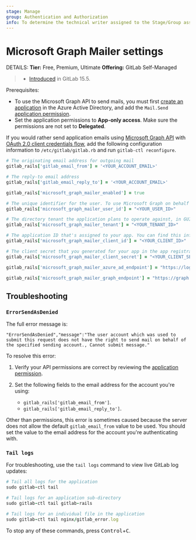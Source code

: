 ```yaml
---
stage: Manage
group: Authentication and Authorization
info: To determine the technical writer assigned to the Stage/Group associated with this page, see https://handbook.gitlab.com/handbook/product/ux/technical-writing/#designated-technical-writers
---
```


# Microsoft Graph Mailer settings

DETAILS:
**Tier:** Free, Premium, Ultimate
**Offering:** GitLab Self-Managed

> - [Introduced](https://gitlab.com/groups/gitlab-org/-/epics/8259) in GitLab 15.5.

Prerequisites:

- To use the Microsoft Graph API to send mails, you must first
  [create an application](https://learn.microsoft.com/en-us/entra/identity-platform/quickstart-register-app)
  in the Azure Active Directory, and add the `Mail.Send`
  [application permission](https://learn.microsoft.com/en-us/graph/permissions-reference).
- Set the application permissions to **App-only access**. Make sure the permissions are not set to **Delegated**.

If you would rather send application emails using [Microsoft Graph API](https://learn.microsoft.com/en-us/graph/api/user-sendmail?view=graph-rest-1.0&tabs=http)
with [OAuth 2.0 client credentials flow](https://learn.microsoft.com/en-us/entra/identity-platform/v2-oauth2-client-creds-grant-flow),
add the following configuration information to `/etc/gitlab/gitlab.rb` and run `gitlab-ctl reconfigure`.

```ruby
# The originating email address for outgoing mail
gitlab_rails['gitlab_email_from'] = '<YOUR_ACCOUNT_EMAIL>'

# The reply-to email address
gitlab_rails['gitlab_email_reply_to'] = '<YOUR_ACCOUNT_EMAIL>'

gitlab_rails['microsoft_graph_mailer_enabled'] = true

# The unique identifier for the user. To use Microsoft Graph on behalf of the user.
gitlab_rails['microsoft_graph_mailer_user_id'] = "<YOUR_USER_ID>"

# The directory tenant the application plans to operate against, in GUID or domain-name format.
gitlab_rails['microsoft_graph_mailer_tenant'] = "<YOUR_TENANT_ID>"

# The application ID that's assigned to your app. You can find this information in the portal where you registered your app.
gitlab_rails['microsoft_graph_mailer_client_id'] = "<YOUR_CLIENT_ID>"

# The client secret that you generated for your app in the app registration portal.
gitlab_rails['microsoft_graph_mailer_client_secret'] = "<YOUR_CLIENT_SECRET_ID>"

gitlab_rails['microsoft_graph_mailer_azure_ad_endpoint'] = "https://login.microsoftonline.com"

gitlab_rails['microsoft_graph_mailer_graph_endpoint'] = "https://graph.microsoft.com"
```

## Troubleshooting

### `ErrorSendAsDenied`

The full error message is:

```plaintext
"ErrorSendAsDenied","message":"The user account which was used to submit this request does not have the right to send mail on behalf of the specified sending account., Cannot submit message."
```

To resolve this error:

1. Verify your API permissions are correct by reviewing the [application permission](https://learn.microsoft.com/en-us/graph/permissions-reference).

1. Set the following fields to the email address for the account you're using:
   - `gitlab_rails['gitlab_email_from']`.
   - `gitlab_rails['gitlab_email_reply_to']`.

Other than permissions, this error is sometimes caused because the server does not allow the default `gitlab_email_from` value to be used. You should set the value to the email address for the account you're authenticating with.

### `Tail logs`

For troubleshooting, use the `tail logs` command to view live GitLab log updates:

```ruby
# Tail all logs for the application
sudo gitlab-ctl tail

# Tail logs for an application sub-directory
sudo gitlab-ctl tail gitlab-rails

# Tail logs for an individual file in the application
sudo gitlab-ctl tail nginx/gitlab_error.log
```

To stop any of these commands, press <kbd>Control</kbd>+<kbd>C</kbd>.
